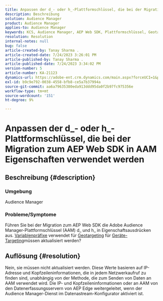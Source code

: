 ```yaml
---
title: Anpassen der d_- oder h_-Plattformschlüssel, die bei der Migration zum AEP Web SDK in AAM Eigenschaften verwendet werden
description: Beschreibung
solution: Audience Manager
product: Audience Manager
applies-to: Audience Manager
keywords: KCS, Audience Manager, AEP Web SDK, Plattformschlüssel, Geotargeting, Variablenpräfixe, Geräte-Targeting
resolution: Resolution
internal-notes: null
bug: false
article-created-by: Tanay Sharma .
article-created-date: 7/24/2023 3:26:01 PM
article-published-by: Tanay Sharma .
article-published-date: 7/24/2023 3:34:02 PM
version-number: 5
article-number: KA-21123
dynamics-url: https://adobe-ent.crm.dynamics.com/main.aspx?forceUCI=1&pagetype=entityrecord&etn=knowledgearticle&id=1cbd5461-362a-ee11-bdf4-6045bd006239
exl-id: b9c9e792-0038-4558-bfb8-ce5a7b37994a
source-git-commit: aa6a79635380eda913ddd95da0f2b97fc975356e
workflow-type: tm+mt
source-wordcount: '151'
ht-degree: 9%

---
```


# Anpassen der d_- oder h_-Plattformschlüssel, die bei der Migration zum AEP Web SDK in AAM Eigenschaften verwendet werden

## Beschreibung {#description}


### Umgebung

Audience Manager

### Probleme/Symptome

Führen Sie bei der Migration zum AEP Web SDK die Adobe Audience Manager-Plattformschlüssel (AAM) d_ und h_ in Eigenschaftsausdrücken aus. [Variablenpräfixe](https://experienceleague.adobe.com/docs/audience-manager/user-guide/features/traits/trait-variable-prefixes.html) verwendet für [Geotargeting](https://experienceleague.adobe.com/docs/audience-manager/user-guide/features/traits/trait-geotarget-keys.html) für [Geräte-Targeting](https://experienceleague.adobe.com/docs/audience-manager/user-guide/features/traits/trait-device-targeting.html)müssen aktualisiert werden?


## Auflösung {#resolution}


Nein, sie müssen nicht aktualisiert werden. Diese Werte basieren auf IP-Adresse und Kopfzeileninformationen, die in jedem Netzwerkaufruf zu finden sind, unabhängig von der Methode, die zum Senden von Daten an AAM verwendet wird. Die IP- und Kopfzeileninformationen oder an AAM von den Datenerfassungsservern von AEP Edge weitergeleitet, wenn der Audience Manager-Dienst im Datenastream-Konfigurator aktiviert ist.
